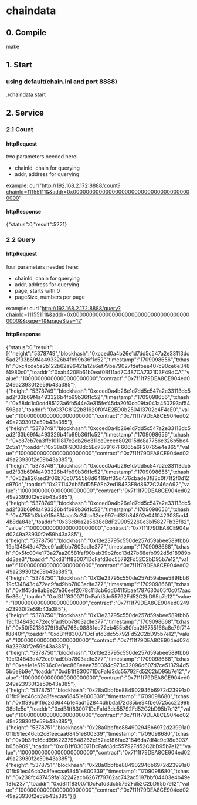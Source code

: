 # chaindata
## 0. Compile
make

## 1. Start
### using default(chain.ini and port 8888)
./chaindata start

## 2. Service
### 2.1 Count
#### httpRequest
two parameters needed here:
- chainId, chain for querying
- addr, address for querying

example: curl 'http://192.168.2.172:8888/count?chainId=11155111&&addr=0x0000000000000000000000000000000000000000'
#### httpResponse
{"status":0,"result":5221}

### 2.2 Query
#### httpRequest
four parameters needed here:
- chainId, chain for querying
- addr, address for querying
- page, starts with 0
- pageSize, numbers per page

example: curl 'http://192.168.2.172:8888/query?chainId=11155111&&addr=0x0000000000000000000000000000000000000000&&page=1&&pageSize=12'

#### httpResponse
{"status":0,"result":[{"height":"5378749","blockhash":"0xcced0a4b26e1d7dd5c547a2e33113dc5ad2f33b69f4a493326b4fb99b36f1c52","timestamp":"1709098656","txhash":"0xc4cde5a2b122b62a96421a12a6ef79be79027fdefbee407c90ce6e348f4980c0","toaddr":"0xab420Eb61b0eaf0Bf11ad7C487CA7321D3F49dCA","value":"10000000000000000000000","contract":"0x7f11f79DEA8CE904ed0249a23930f2e59b43a385"},{"height":"5378749","blockhash":"0xcced0a4b26e1d7dd5c547a2e33113dc5ad2f33b69f4a493326b4fb99b36f1c52","timestamp":"1709098656","txhash":"0x58dd1c0cdd85123a6fb544e3e315fef45da20f0cc09fa041a450293af54598aa","toaddr":"0xC37C8122b81620f0f4E2ED0b250413702e4F4aE0","value":"10000000000000000000000","contract":"0x7f11f79DEA8CE904ed0249a23930f2e59b43a385"},{"height":"5378749","blockhash":"0xcced0a4b26e1d7dd5c547a2e33113dc5ad2f33b69f4a493326b4fb99b36f1c52","timestamp":"1709098656","txhash":"0xc87eb7ea3ffc1011817e2db26c311ce9cced802015dc8a7756c326b5bc42c5a1","toaddr":"0x38a0F9D08dc5Ed7379167F6065a6F20765e4e865","value":"10000000000000000000000","contract":"0x7f11f79DEA8CE904ed0249a23930f2e59b43a385"},{"height":"5378749","blockhash":"0xcced0a4b26e1d7dd5c547a2e33113dc5ad2f33b69f4a493326b4fb99b36f1c52","timestamp":"1709098656","txhash":"0x52a826aed3f06b70c07555b8d6419aff35d476cbade3f83c0f71f2f0d12c970d","toaddr":"0x271142db55dD5EAEb2ed18433F8d8672C246aA92","value":"10000000000000000000000","contract":"0x7f11f79DEA8CE904ed0249a23930f2e59b43a385"},{"height":"5378749","blockhash":"0xcced0a4b26e1d7dd5c547a2e33113dc5ad2f33b69f4a493326b4fb99b36f1c52","timestamp":"1709098656","txhash":"0x47551d3da915d814aac3c24bc32ce997ed33b84802e0410423035cd44b8da84e","toaddr":"0x33c86a2a5638cBdF299052260c3b15827Fb35f82","value":"10000000000000000000000","contract":"0x7f11f79DEA8CE904ed0249a23930f2e59b43a385"},{"height":"5378750","blockhash":"0x13e23795c550de257d59abee589fbb619cf34843d472ec9fad9bb7803adfe377","timestamp":"1709098668","txhash":"0x5fc004e173a27aa20581faf90bab39b2fcd13d27b68efb992d5d18989bdd3ae3","toaddr":"0xdB1ff830071DcFafd3dc55792Fd52C2bD95b7e12","value":"10000000000000000000000","contract":"0x7f11f79DEA8CE904ed0249a23930f2e59b43a385"},{"height":"5378750","blockhash":"0x13e23795c550de257d59abee589fbb619cf34843d472ec9fad9bb7803adfe377","timestamp":"1709098668","txhash":"0xff45de8ab8e27e36eef2078c113cb6dd64115baef787630d05f0c0f7aac5e36c","toaddr":"0xdB1ff830071DcFafd3dc55792Fd52C2bD95b7e12","value":"10000000000000000000000","contract":"0x7f11f79DEA8CE904ed0249a23930f2e59b43a385"},{"height":"5378750","blockhash":"0x13e23795c550de257d59abee589fbb619cf34843d472ec9fad9bb7803adfe377","timestamp":"1709098668","txhash":"0x50f52136079f6d7d768e08881dc72eb455b80fca2f6755166a8c79f714f8840f","toaddr":"0xdB1ff830071DcFafd3dc55792Fd52C2bD95b7e12","value":"10000000000000000000000","contract":"0x7f11f79DEA8CE904ed0249a23930f2e59b43a385"},{"height":"5378750","blockhash":"0x13e23795c550de257d59abee589fbb619cf34843d472ec9fad9bb7803adfe377","timestamp":"1709098668","txhash":"0xee1e1e51936c0e0ec868eeee750394c973c32096d607d7ce513794d55b6e8b9e","toaddr":"0xdB1ff830071DcFafd3dc55792Fd52C2bD95b7e12","value":"10000000000000000000000","contract":"0x7f11f79DEA8CE904ed0249a23930f2e59b43a385"},{"height":"5378751","blockhash":"0x28a0bbfbe884902946b6972d23991a001fb91ec46cb2c8feecaa68451e800339","timestamp":"1709098680","txhash":"0xff99c91f6c2d3644b1e4ad152844d9bda172d35be94fbe0725cc2299938b1e5d","toaddr":"0xdB1ff830071DcFafd3dc55792Fd52C2bD95b7e12","value":"10000000000000000000000","contract":"0x7f11f79DEA8CE904ed0249a23930f2e59b43a385"},{"height":"5378751","blockhash":"0x28a0bbfbe884902946b6972d23991a001fb91ec46cb2c8feecaa68451e800339","timestamp":"1709098680","txhash":"0x0b3ffc16cd99622379648262c152acf86fac31846da7df4c9c98e3037b05b909","toaddr":"0xdB1ff830071DcFafd3dc55792Fd52C2bD95b7e12","value":"10000000000000000000000","contract":"0x7f11f79DEA8CE904ed0249a23930f2e59b43a385"},{"height":"5378751","blockhash":"0x28a0bbfbe884902946b6972d23991a001fb91ec46cb2c8feecaa68451e800339","timestamp":"1709098680","txhash":"0x238fc437459fa132242acb6267f79762ac742ac5197bbf04403e4b49e131c237","toaddr":"0xdB1ff830071DcFafd3dc55792Fd52C2bD95b7e12","value":"10000000000000000000000","contract":"0x7f11f79DEA8CE904ed0249a23930f2e59b43a385"}]}